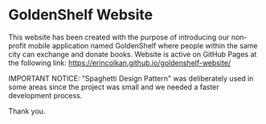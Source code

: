 # GoldenShelf Website

This website has been created with the purpose of introducing our non-profit mobile application named GoldenShelf where people within the same city can exchange and donate books. Website is active on GitHub Pages at the following link: https://erincolkan.github.io/goldenshelf-website/ 

IMPORTANT NOTICE: "Spaghetti Design Pattern" was deliberately used in some areas since the project was small and we needed a faster development process. 

Thank you.
